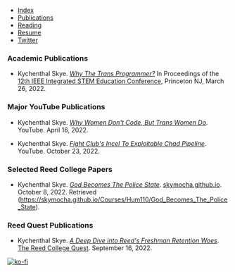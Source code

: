 - [Index](/)
- [Publications](/publications)
- [Reading](/reading)
- [Resume](/resume.pdf)
- [Twitter](https://www.twitter.com/skymochi64)

### Academic Publications

- Kychenthal Skye. _[Why The Trans Programmer?](https://arxiv.org/ftp/arxiv/papers/2205/2205.01553.pdf)_ In Proceedings of the [12th IEEE Integrated STEM Education Conference](https://ewh.ieee.org/conf/stem/), Princeton NJ, March 26, 2022.

### Major YouTube Publications

- Kychenthal Skye. _[Why Women Don't Code, But Trans Women Do](https://youtu.be/k3lAdCd6f84)_. YouTube. April 16, 2022.

- Kychenthal Skye. _[Fight Club's Incel To Exploitable Chad Pipeline](https://skymocha.github.io/Fight_Club’s_Incel_To_Exploitable_Chad_Pipeline_Skye_Kychenthal.pdf)_. YouTube. October 23, 2022.

### Selected Reed College Papers

- Kychenthal Skye. _[God Becomes The Police State](https://skymocha.github.io/Courses/Hum110/God_Becomes_The_Police_State)_. [skymocha.github.io](https://skymocha.github.io/). October 8, 2022. Retrieved (https://skymocha.github.io/Courses/Hum110/God_Becomes_The_Police_State).

### Reed Quest Publications

- Kychenthal Skye. _[A Deep Dive into Reed's Freshman Retention Woes](/Quest/9-16-2022.pdf)_. [The Reed College Quest](https://reedquest.org/). September 16, 2022.

<!-- ### In Progress Papers -->

[![ko-fi](https://ko-fi.com/img/githubbutton_sm.svg)](https://ko-fi.com/D1D5FBU2H)